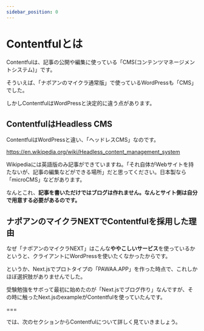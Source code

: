 ```yaml
---
sidebar_position: 0
---
```


# Contentfulとは

Contentfulは、記事の公開や編集に使っている「CMS(コンテンツマネージメントシステム)」です。

そういえば、「ナポアンのマイクラ通常版」で使っているWordPressも「CMS」でした。

しかしContentfulはWordPressと決定的に違う点があります。

## ContentfulはHeadless CMS

ContentfulはWordPressと違い、「ヘッドレスCMS」なのです。

https://en.wikipedia.org/wiki/Headless_content_management_system

Wikipediaには英語版のみ記事ができていますね。「それ自体がWebサイトを持たないが、記事の編集などができる場所」だと思ってください。日本製なら「microCMS」などがあります。

なんとこれ、**記事を書いただけではブログは作れません。**なんと**サイト側は自分で用意する必要があるのです。**

## ナポアンのマイクラNEXTでContentfulを採用した理由

なぜ「ナポアンのマイクラNEXT」はこんな**ややこしいサービス**を使っているかというと、クライアントにWordPressを使いたくなかったからです。

というか、Next.jsでプロトタイプの「PAWAA.APP」を作った時点で、これしかほぼ選択肢がありませんでした。

受験勉強をサボって最初に始めたのが「Next.jsでブログ作り」なんですが、その時に触ったNext.jsのexampleがContentfulを使っていたんです。

===

では、次のセクションからContentfulについて詳しく見ていきましょう。
